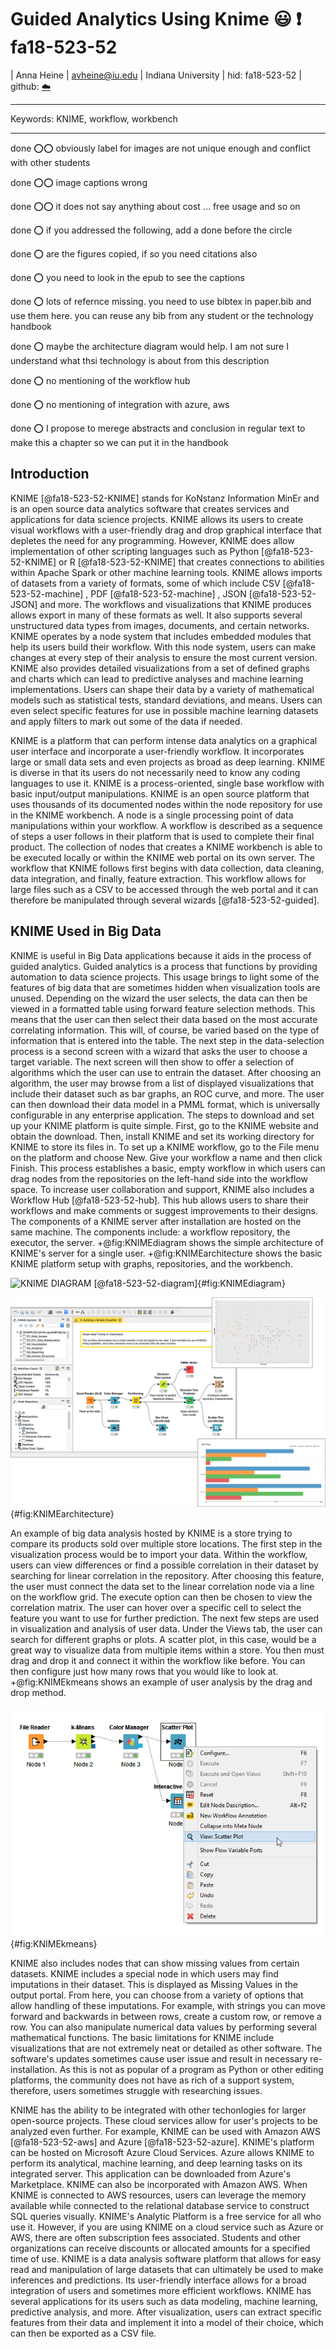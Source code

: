 # Guided Analytics Using Knime :smiley: :exclamation: fa18-523-52

| Anna Heine
| avheine@iu.edu
| Indiana University 
| hid: fa18-523-52
| github: [:cloud:](https://github.com/cloudmesh-community/fa18-523-52/blob/master/paper/paper.md)

---

Keywords: KNIME, workflow, workbench

---

done :o::o: obviously label for images are not unique enough and conflict with other students

done :o::o: image captions wrong

done :o::o: it does not say anything about cost ... free usage and so on

done :o: if you addressed the following, add a done before the circle

done :o: are the figures copied, if so you need citations also

done :o: you need to look in the epub to see the captions

done :o: lots of refernce missing. you need to use bibtex in paper.bib and use them here. you can reuse any bib from any student or the technology handbook

done :o: maybe the architecture diagram would help. I am not sure I understand what thsi technology is about from this description

done :o: no mentioning of the workflow hub

done :o: no mentioning of integration with azure, aws

done :o: I propose to merege abstracts and conclusion in regular text to make this a chapter so we can put it in the handbook


## Introduction

KNIME [@fa18-523-52-KNIME] stands for KoNstanz Information MinEr and is an open source data 
analytics software that creates services and applications for data science projects. KNIME 
allows its users to create visual workflows with a user-friendly drag and drop graphical interface 
that depletes the need for any programming. However, KNIME does allow implementation of other
scripting languages such as Python [@fa18-523-52-KNIME]  or R [@fa18-523-52-KNIME] that
creates connections to abilities within Apache Spark or other machine learning tools. KNIME 
allows imports of datasets from a variety of formats, some of which include CSV [@fa18-523-52-machine] ,
PDF [@fa18-523-52-machine] , JSON [@fa18-523-52-JSON] and more. The workflows and visualizations that 
KNIME produces allows export in many of these formats as well. It also supports several 
unstructured data types from images, documents, and certain networks. KNIME operates by a node
system that includes embedded modules that help its users build their workflow. With this node 
system, users can make changes at every step of their analysis to ensure the most current 
version. KNIME also provides detailed visualizations from a set of defined graphs 
and charts which can lead to predictive analyses and machine learning 
implementations. Users can shape their data by a variety of mathematical models 
such as statistical tests, standard deviations, and means. Users can even select 
specific features for use in possible machine learning datasets and apply filters 
to mark out some of the data if needed. 

KNIME is a platform that can perform intense data analytics on a graphical user 
interface and incorporate a user-friendly workflow. It incorporates large or small
data sets and even projects as broad as deep learning. KNIME is diverse in that its
users do not necessarily need to know any coding languages to use it. KNIME is a 
process-oriented, single base workflow with basic input/output manipulations. KNIME 
is an open source platform that uses thousands of its documented nodes within the 
node repository for use in the KNIME workbench. A node is a single processing point 
of data manipulations within your workflow. A workflow is described as a sequence of 
steps a user follows in their platform that is used to complete their final product.
The collection of nodes that creates a KNIME workbench is able to be executed locally
or within the KNIME web portal on its own server. The workflow that KNIME follows 
first begins with data collection, data cleaning, data integration, and finally, 
feature extraction. This workflow allows for large files such as a CSV to be accessed
through the web portal and it can therefore be manipulated through several wizards
[@fa18-523-52-guided]. 

## KNIME Used in Big Data

KNIME is useful in Big Data applications because it aids in the process of guided 
analytics. Guided analytics is a process that functions by providing automation to 
data science projects. This usage brings to light some of the features of big data 
that are sometimes hidden when visualization tools are unused. Depending on the wizard
the user selects, the data can then be viewed in a formatted table using forward 
feature selection methods. This means that the user can then select their data based 
on the most accurate correlating information. This will, of course, be varied based on
the type of information that is entered into the table. The next step in the 
data-selection process is a second screen with a wizard that asks the user to choose a
target variable. The next screen will then show to offer a selection of algorithms 
which the user can use to entrain the dataset. After choosing an algorithm, the user
may browse from a list of displayed visualizations that include their dataset such as 
bar graphs, an ROC curve, and more. The user can then download their data model in a 
PMML format, which is universally configurable in any enterprise application. The 
steps to download and set up your KNIME platform is quite simple. First, go to the 
KNIME website and obtain the download. Then, install KNIME and set its working directory
for KNIME to store its files in. To set up a KNIME workflow, go to the File menu on the
platform and choose New. Give your workflow a name and then click Finish. This process
establishes a basic, empty workflow in which users can drag nodes from the repositories 
on the left-hand side into the workflow space. To increase user collaboration and support, 
KNIME also includes a Workflow Hub [@fa18-523-52-hub]. This hub allows users to share their 
workflows and make comments or suggest improvements to their designs. The components of a 
KNIME server after installation are hosted on the same machine. The components include:
a workflow repository, the executor, the server. +@fig:KNIMEdiagram shows the simple architecture
of KNIME's server for a single user. +@fig:KNIMEarchitecture shows the basic KNIME platform setup 
with graphs, repositories, and the workbench. 

![KNIME DIAGRAM [@fa18-523-52-diagram]](images/diagram.png){#fig:KNIMEdiagram}

![KNIME ARCHITECTURE [@fa18-523-52-architecture]](images/architecture.png){#fig:KNIMEarchitecture}

An example of big data analysis hosted by KNIME is a store trying to compare its products
sold over multiple store locations. The first step in the visualization process would be 
to import your data. Within the workflow, users can view differences or find a possible 
correlation in their dataset by searching for linear correlation in the repository. After 
choosing this feature, the user must connect the data set to the linear correlation node 
via a line on the workflow grid. The execute option can then be chosen to view the 
correlation matrix. The user can hover over a specific cell to select the feature you want
to use for further prediction. The next few steps are used in visualization and analysis 
of user data. Under the Views tab, the user can search for different graphs or plots. A 
scatter plot, in this case, would be a great way to visualize data from multiple items 
within a store. You then must drag and drop it and connect it within the workflow like 
before. You can then configure just how many rows that you would like to look at.
+@fig:KNIMEkmeans shows an example of user analysis by the drag and drop method.

![KNIME K-MEANS @fa18-523-52-kmeans](images/kmeans_flow.png){#fig:KNIMEkmeans}


KNIME also includes nodes that can show missing values from certain datasets. KNIME 
includes a special node in which users may find imputations in their dataset. This is 
displayed as Missing Values in the output portal. From here, you can choose from a variety
of options that allow handling of these imputations. For example, with strings you can move
forward and backwards in between rows, create a custom row, or remove a row. You can also 
manipulate numerical data values by performing several mathematical functions. The basic
limitations for KNIME include visualizations that are not extremely neat or detailed as 
other software. The software's updates sometimes cause user issue and result in necessary 
re-installation. As this is not as popular of a program as Python or other editing 
platforms, the community does not have as rich of a support system, therefore, users 
sometimes struggle with researching issues. 

KNIME has the ability to be integrated with other techonlogies for larger open-source 
projects. These cloud services allow for user's projects to be analyzed even further. 
For example, KNIME can be used with Amazon AWS [@fa18-523-52-aws] and 
Azure [@fa18-523-52-azure]. KNIME's platform can be hosted on Microsoft Azure Cloud 
Services. Azure allows KNIME to perform its analytical, machine learning, and deep 
learning tasks on its integrated server. This application can be downloaded from Azure's 
Marketplace. KNIME can also be incorporated with Amazon AWS. When KNIME is connected to 
AWS resources, users can leverage the memory available while connected to the relational 
database service to construct SQL queries visually. KNIME's Analytic Platform is a free
service for all who use it. However, if you are using KNIME on a cloud service such as Azure
or AWS, there are often subscription fees associated. Students and other organizations can 
receive discounts or allocated amounts for a specified time of use. KNIME is a data analysis
software platform that allows for easy read and manipulation of large datasets that can 
ultimately be used to make inferences and predictions. Its user-friendly interface allows for
a broad integration of users and sometimes more efficient workflows. KNIME has several 
applications for its users such as data modeling, machine learning, predictive analysis, and 
more. After visualization, users can extract specific features from their data and implement 
it into a model of their choice, which can then be exported as a CSV file. 

